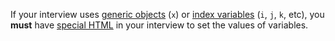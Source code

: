 If your interview uses [generic objects](https://docassemble.org/docs/fields.html#generic) (`x`) or [index variables](https://docassemble.org/docs/fields.html#index%20variables) (`i`, `j`, `k`, etc), you **must** have [special HTML](/docs/components/ALKiln/alkiln_writing_tests#special-html) in your interview to set the values of variables.

<!-- TODO: help wanted: This is true as long as they don't literally use `x` or `i`. I'm not sure how to express that complexity. -->
